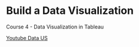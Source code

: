 # Build a Data Visualization

Course 4 - Data Visualization in Tableau

[Youtube Data US](https://video.udacity-data.com/topher/2018/April/5ada7082_youtubedata/youtubedata.zip)